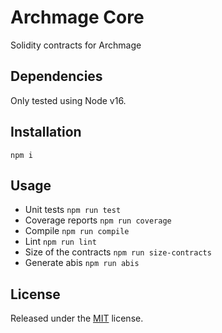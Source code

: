 # Archmage Core

Solidity contracts for Archmage

## Dependencies

Only tested using Node v16.

## Installation

`npm i`

## Usage

* Unit tests `npm run test`
* Coverage reports `npm run coverage`
* Compile `npm run compile`
* Lint `npm run lint`
* Size of the contracts `npm run size-contracts`
* Generate abis `npm run abis`

## License

Released under the [MIT](https://choosealicense.com/licenses/mit/) license.